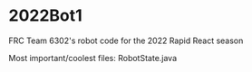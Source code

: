 # 2022Bot1
FRC Team 6302's robot code for the 2022 Rapid React season

Most important/coolest files:
  RobotState.java
